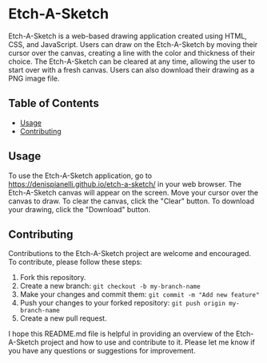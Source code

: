 # Etch-A-Sketch

Etch-A-Sketch is a web-based drawing application created using HTML, CSS, and JavaScript. Users can draw on the Etch-A-Sketch by moving their cursor over the canvas, creating a line with the color and thickness of their choice. The Etch-A-Sketch can be cleared at any time, allowing the user to start over with a fresh canvas. Users can also download their drawing as a PNG image file.

## Table of Contents
- [Usage](#usage)
- [Contributing](#contributing)

## Usage
To use the Etch-A-Sketch application, go to https://denispianelli.github.io/etch-a-sketch/ in your web browser. The Etch-A-Sketch canvas will appear on the screen. Move your cursor over the canvas to draw. To clear the canvas, click the "Clear" button. To download your drawing, click the "Download" button.

## Contributing
Contributions to the Etch-A-Sketch project are welcome and encouraged. To contribute, please follow these steps:
1. Fork this repository.
2. Create a new branch: `git checkout -b my-branch-name`
3. Make your changes and commit them: `git commit -m "Add new feature"`
4. Push your changes to your forked repository: `git push origin my-branch-name`
5. Create a new pull request.

I hope this README.md file is helpful in providing an overview of the Etch-A-Sketch project and how to use and contribute to it. Please let me know if you have any questions or suggestions for improvement.
